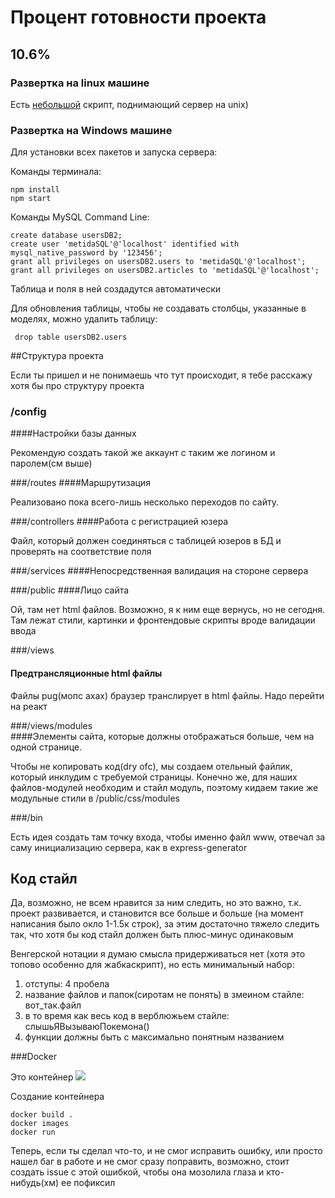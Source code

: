 # Процент готовности проекта

## 10.6% 

### Развертка на linux машине 
<p> Есть <a href="https://github.com/Sapfir0/deploymentMetida">небольшой</a> скрипт, поднимающий сервер на unix)

### Развертка на Windows машине 
<p>Для установки всех пакетов и запуска сервера:
<p>Команды терминала:
<pre><code>npm install
npm start</pre></code>

<p>Команды MySQL Command Line:
<pre><code>create database usersDB2; 
create user 'metidaSQL'@'localhost' identified with mysql_native_password by '123456';
grant all privileges on usersDB2.users to 'metidaSQL'@'localhost';
grant all privileges on usersDB2.articles to 'metidaSQL'@'localhost';</code></pre>
<p> Таблица и поля в ней создадутся автоматически

<p>Для обновления таблицы, чтобы не создавать столбцы, указанные в моделях, можно удалить таблицу:
<pre><code> drop table usersDB2.users</code></pre> 

##Структура проекта
<p>Если ты пришел и не понимаешь что тут происходит, я тебе расскажу хотя бы про структуру проекта

###  /config 
 ####Настройки базы данных  
<p>Рекомендую создать такой же аккаунт с таким же логином и паролем(см выше)

###/routes 
 ####Маршрутизация  
<p>Реализовано пока всего-лишь несколько переходов по сайту. 

###/controllers 
 ####Работа с регистрацией юзера  
<p> Файл, который должен соединяться с таблицей юзеров в БД и проверять на соответствие поля

###/services 
 ####Непосредственная валидация на стороне сервера 

###/public 
 ####Лицо сайта  
<p>Ой, там нет html файлов. Возможно, я к ним еще вернусь, но не сегодня. Там лежат стили, картинки и фронтендовые скрипты вроде валидации ввода

###/views 
 #### Предтрансляционные html файлы  
<p>Файлы pug(мопс ахах) браузер транслирует в html файлы. Надо перейти на реакт

###/views/modules  
 ####Элементы сайта, которые должны отображаться больше, чем на одной странице. 
<p>Чтобы не копировать код(dry ofc), мы создаем отельный файлик, который инклудим с требуемой страницы. Конечно же, для наших файлов-модулей необходим и стайл модуль, поэтому кидаем такие же модульные стили в /public/css/modules

###/bin 
<p>Есть идея создать там точку входа, чтобы именно файл www, отвечал за саму инициализацию сервера, как в express-generator

 ## Код стайл
<p> Да, возможно, не всем нравится за ним следить, но это важно, т.к. проект развивается, и становится все больше и больше (на момент написания было окло 1-1.5к строк), за этим достаточно тяжело следить так, что хотя бы код стайл должен быть плюс-минус одинаковым
<p> Венгерской нотации я думаю смысла придерживаться нет (хотя это топово особенно для жабкаскрипт), но есть минимальный набор:

1. отступы: 4 пробела
2. название файлов и папок(сиротам не понять) в змеином стайле: вот_так.файл
3. в то время как весь код в верблюжьем стайле: слышьЯВызываюПокемона()
4. функции должны быть с максимально понятным названием 

###Docker 
<p>Это контейнер 
<img src="https://im0-tub-ru.yandex.net/i?id=9c8143a2c07d5d1b78dbad9b2567a6ae-l&n=13">
<p> Создание контейнера
<pre><code>docker build .
docker images
docker run <IMAGE_ID> </code></pre>

<p>Теперь, если ты сделал что-то, и не смог исправить ошибку, или просто нашел баг в работе и не смог сразу поправить, возможно, стоит создать issue с этой ошибкой, чтобы она мозолила глаза и кто-нибудь(хм) ее пофиксил

